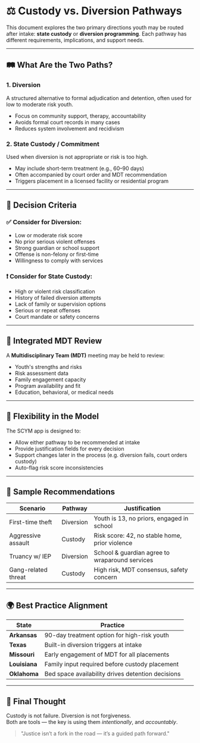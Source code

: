 # ⚖️ Custody vs. Diversion Pathways

This document explores the two primary directions youth may be routed after intake: **state custody** or **diversion programming**. Each pathway has different requirements, implications, and support needs.

---

## 🛤️ What Are the Two Paths?

### 1. **Diversion**

A structured alternative to formal adjudication and detention, often used for low to moderate risk youth.

- Focus on community support, therapy, accountability
- Avoids formal court records in many cases
- Reduces system involvement and recidivism

### 2. **State Custody / Commitment**

Used when diversion is not appropriate or risk is too high.

- May include short-term treatment (e.g., 60–90 days)
- Often accompanied by court order and MDT recommendation
- Triggers placement in a licensed facility or residential program

---

## 🧮 Decision Criteria

### ✅ Consider for Diversion:

- Low or moderate risk score
- No prior serious violent offenses
- Strong guardian or school support
- Offense is non-felony or first-time
- Willingness to comply with services

### ❗ Consider for State Custody:

- High or violent risk classification
- History of failed diversion attempts
- Lack of family or supervision options
- Serious or repeat offenses
- Court mandate or safety concerns

---

## 🧠 Integrated MDT Review

A **Multidisciplinary Team (MDT)** meeting may be held to review:

- Youth's strengths and risks
- Risk assessment data
- Family engagement capacity
- Program availability and fit
- Education, behavioral, or medical needs

---

## 🔄 Flexibility in the Model

The SCYM app is designed to:

- Allow either pathway to be recommended at intake
- Provide justification fields for every decision
- Support changes later in the process (e.g. diversion fails, court orders custody)
- Auto-flag risk score inconsistencies

---

## 📝 Sample Recommendations

| Scenario | Pathway | Justification |
|---------|---------|---------------|
| First-time theft | Diversion | Youth is 13, no priors, engaged in school |
| Aggressive assault | Custody | Risk score: 42, no stable home, prior violence |
| Truancy w/ IEP | Diversion | School & guardian agree to wraparound services |
| Gang-related threat | Custody | High risk, MDT consensus, safety concern |

---

## 🌍 Best Practice Alignment

| State | Practice |
|-------|----------|
| **Arkansas** | 90-day treatment option for high-risk youth |
| **Texas** | Built-in diversion triggers at intake |
| **Missouri** | Early engagement of MDT for all placements |
| **Louisiana** | Family input required before custody placement |
| **Oklahoma** | Bed space availability drives detention decisions |

---

## 🌟 Final Thought

Custody is not failure. Diversion is not forgiveness.  
Both are tools — the key is using them *intentionally*, and *accountably*.

> "Justice isn’t a fork in the road — it’s a guided path forward."

